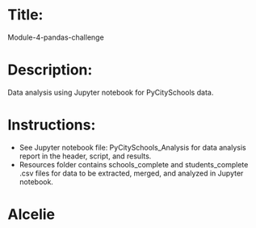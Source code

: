 # Title: 
Module-4-pandas-challenge

# Description:
Data analysis using Jupyter notebook for PyCitySchools data.

# Instructions:
- See Jupyter notebook file: PyCitySchools_Analysis for data analysis report in the header, script, and results.
- Resources folder contains schools_complete and students_complete .csv files for data to be extracted, merged, and analyzed in Jupyter notebook.

# Alcelie